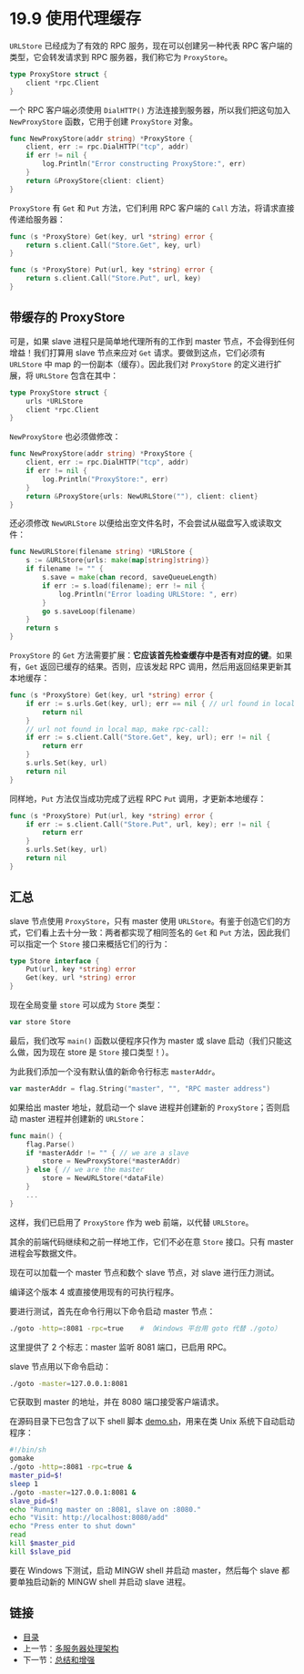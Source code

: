 # 19.9 使用代理缓存

`URLStore` 已经成为了有效的 RPC 服务，现在可以创建另一种代表 RPC 客户端的类型，它会转发请求到 RPC 服务器，我们称它为 `ProxyStore`。

```go
type ProxyStore struct {
    client *rpc.Client
}
```

一个 RPC 客户端必须使用 `DialHTTP()` 方法连接到服务器，所以我们把这句加入 `NewProxyStore` 函数，它用于创建 `ProxyStore` 对象。

```go
func NewProxyStore(addr string) *ProxyStore {
    client, err := rpc.DialHTTP("tcp", addr)
    if err != nil {
        log.Println("Error constructing ProxyStore:", err)
    }
    return &ProxyStore{client: client}
}
```

`ProxyStore` 有 `Get` 和 `Put` 方法，它们利用 RPC 客户端的 `Call` 方法，将请求直接传递给服务器：

```go
func (s *ProxyStore) Get(key, url *string) error {
    return s.client.Call("Store.Get", key, url)
}

func (s *ProxyStore) Put(url, key *string) error {
    return s.client.Call("Store.Put", url, key)
}
```

## 带缓存的 ProxyStore

可是，如果 slave 进程只是简单地代理所有的工作到 master 节点，不会得到任何增益！我们打算用 slave 节点来应对 `Get` 请求。要做到这点，它们必须有 `URLStore` 中 map 的一份副本（缓存）。因此我们对 `ProxyStore` 的定义进行扩展，将 `URLStore` 包含在其中：

```go
type ProxyStore struct {
    urls *URLStore
    client *rpc.Client
}
```

`NewProxyStore` 也必须做修改：

```go
func NewProxyStore(addr string) *ProxyStore {
    client, err := rpc.DialHTTP("tcp", addr)
    if err != nil {
        log.Println("ProxyStore:", err)
    }
    return &ProxyStore{urls: NewURLStore(""), client: client}
}
```

还必须修改 `NewURLStore` 以便给出空文件名时，不会尝试从磁盘写入或读取文件：

```go
func NewURLStore(filename string) *URLStore {
    s := &URLStore{urls: make(map[string]string)}
    if filename != "" {
        s.save = make(chan record, saveQueueLength)
        if err := s.load(filename); err != nil {
            log.Println("Error loading URLStore: ", err)
        }
        go s.saveLoop(filename)
    }
    return s
}
```

`ProxyStore` 的 `Get` 方法需要扩展：**它应该首先检查缓存中是否有对应的键**。如果有，`Get` 返回已缓存的结果。否则，应该发起 RPC 调用，然后用返回结果更新其本地缓存：

```go
func (s *ProxyStore) Get(key, url *string) error {
    if err := s.urls.Get(key, url); err == nil { // url found in local map
        return nil
    }
    // url not found in local map, make rpc-call:
    if err := s.client.Call("Store.Get", key, url); err != nil {
        return err
    }
    s.urls.Set(key, url)
    return nil
}
```

同样地，`Put` 方法仅当成功完成了远程 RPC `Put` 调用，才更新本地缓存：

```go
func (s *ProxyStore) Put(url, key *string) error {
    if err := s.client.Call("Store.Put", url, key); err != nil {
        return err
    }
    s.urls.Set(key, url)
    return nil
}
```

## 汇总

slave 节点使用 `ProxyStore`，只有 master 使用 `URLStore`。有鉴于创造它们的方式，它们看上去十分一致：两者都实现了相同签名的 `Get` 和 `Put` 方法，因此我们可以指定一个 `Store` 接口来概括它们的行为：

```go
type Store interface {
    Put(url, key *string) error
    Get(key, url *string) error
}
```

现在全局变量 `store` 可以成为 `Store` 类型：

```go
var store Store
```

最后，我们改写 `main()` 函数以便程序只作为 master 或 slave 启动（我们只能这么做，因为现在 store 是 `Store` 接口类型！）。

为此我们添加一个没有默认值的新命令行标志 `masterAddr`。

```go
var masterAddr = flag.String("master", "", "RPC master address")
```

如果给出 master 地址，就启动一个 slave 进程并创建新的 `ProxyStore`；否则启动 master 进程并创建新的 `URLStore`：

```go
func main() {
    flag.Parse()
    if *masterAddr != "" { // we are a slave
        store = NewProxyStore(*masterAddr)
    } else { // we are the master
        store = NewURLStore(*dataFile)
    }
    ...
}
```

这样，我们已启用了 `ProxyStore` 作为 web 前端，以代替 `URLStore`。

其余的前端代码继续和之前一样地工作，它们不必在意 `Store` 接口。只有 master 进程会写数据文件。

现在可以加载一个 master 节点和数个 slave 节点，对 slave 进行压力测试。

编译这个版本 4 或直接使用现有的可执行程序。

要进行测试，首先在命令行用以下命令启动 master 节点：

```bash
./goto -http=:8081 -rpc=true    # （Windows 平台用 goto 代替 ./goto）
```

这里提供了 2 个标志：master 监听 8081 端口，已启用 RPC。

slave 节点用以下命令启动：

```bash
./goto -master=127.0.0.1:8081
```

它获取到 master 的地址，并在 8080 端口接受客户端请求。

在源码目录下已包含了以下 shell 脚本 [demo.sh](https://github.com/codeSu97/the-way-to-go_ZH_CN/tree/cb9c3473071aa65151922c4b563acfdbbf0b71e5/eBook/examples/chapter_19/goto_v5/demo.sh)，用来在类 Unix 系统下自动启动程序：

```bash
#!/bin/sh
gomake
./goto -http=:8081 -rpc=true &
master_pid=$!
sleep 1
./goto -master=127.0.0.1:8081 &
slave_pid=$!
echo "Running master on :8081, slave on :8080."
echo "Visit: http://localhost:8080/add"
echo "Press enter to shut down"
read
kill $master_pid
kill $slave_pid
```

要在 Windows 下测试，启动 MINGW shell 并启动 master，然后每个 slave 都要单独启动新的 MINGW shell 并启动 slave 进程。

## 链接

* [目录](directory.md)
* 上一节：[多服务器处理架构](19.8.md)
* 下一节：[总结和增强](19.10.md)

